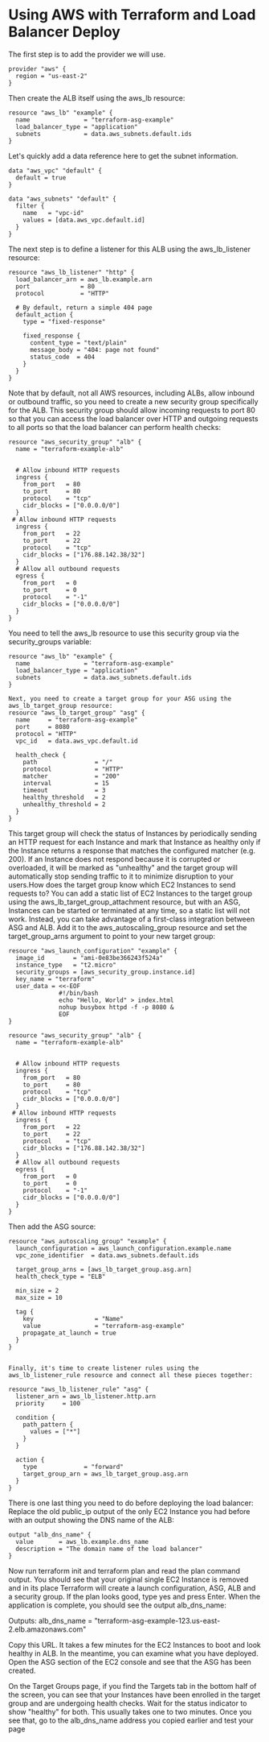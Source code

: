 # Using AWS with Terraform and Load Balancer Deploy

The first step is to add the provider we will use.

```
provider "aws" {
  region = "us-east-2"
}
```

Then create the ALB itself using the aws_lb resource:

```
resource "aws_lb" "example" {
  name               = "terraform-asg-example"
  load_balancer_type = "application"
  subnets            = data.aws_subnets.default.ids
}
```

Let's quickly add a data reference here to get the subnet information.

```
data "aws_vpc" "default" {
  default = true
}

data "aws_subnets" "default" {
  filter {
    name   = "vpc-id"
    values = [data.aws_vpc.default.id]
  }
}

```

The next step is to define a listener for this ALB using the aws_lb_listener resource:

```
resource "aws_lb_listener" "http" {
  load_balancer_arn = aws_lb.example.arn
  port              = 80
  protocol          = "HTTP"

  # By default, return a simple 404 page
  default_action {
    type = "fixed-response"

    fixed_response {
      content_type = "text/plain"
      message_body = "404: page not found"
      status_code  = 404
    }
  }
}
```

Note that by default, not all AWS resources, including ALBs, allow inbound or outbound traffic, so you need to create a new security group specifically for the ALB. This security group should allow incoming requests to port 80 so that you can access the load balancer over HTTP and outgoing requests to all ports so that the load balancer can perform health checks:

```
resource "aws_security_group" "alb" {
  name = "terraform-example-alb"

 
  # Allow inbound HTTP requests
  ingress {
    from_port   = 80
    to_port     = 80
    protocol    = "tcp"
    cidr_blocks = ["0.0.0.0/0"]
  }
 # Allow inbound HTTP requests
  ingress {
    from_port   = 22
    to_port     = 22
    protocol    = "tcp"
    cidr_blocks = ["176.88.142.38/32"]
  }
  # Allow all outbound requests
  egress {
    from_port   = 0
    to_port     = 0
    protocol    = "-1"
    cidr_blocks = ["0.0.0.0/0"]
  }
}
```

You need to tell the aws_lb resource to use this security group via the security_groups variable:

```
resource "aws_lb" "example" {
  name               = "terraform-asg-example"
  load_balancer_type = "application"
  subnets            = data.aws_subnets.default.ids
}

Next, you need to create a target group for your ASG using the aws_lb_target_group resource:
resource "aws_lb_target_group" "asg" {
  name     = "terraform-asg-example"
  port     = 8080
  protocol = "HTTP"
  vpc_id   = data.aws_vpc.default.id

  health_check {
    path                = "/"
    protocol            = "HTTP"
    matcher             = "200"
    interval            = 15
    timeout             = 3
    healthy_threshold   = 2
    unhealthy_threshold = 2
  }
}
```

This target group will check the status of Instances by periodically sending an HTTP request for each Instance and mark that Instance as healthy only if the Instance returns a response that matches the configured matcher (e.g. 200). If an Instance does not respond because it is corrupted or overloaded, it will be marked as "unhealthy" and the target group will automatically stop sending traffic to it to minimize disruption to your users.How does the target group know which EC2 Instances to send requests to? You can add a static list of EC2 Instances to the target group using the aws_lb_target_group_attachment resource, but with an ASG, Instances can be started or terminated at any time, so a static list will not work. Instead, you can take advantage of a first-class integration between ASG and ALB. Add it to the aws_autoscaling_group resource and set the target_group_arns argument to point to your new target group:

```
resource "aws_launch_configuration" "example" {
  image_id        = "ami-0e83be366243f524a"
  instance_type   = "t2.micro"
  security_groups = [aws_security_group.instance.id]
  key_name = "terraform"
  user_data = <<-EOF
              #!/bin/bash
              echo "Hello, World" > index.html
              nohup busybox httpd -f -p 8080 &
              EOF
}
```

```
resource "aws_security_group" "alb" {
  name = "terraform-example-alb"

 
  # Allow inbound HTTP requests
  ingress {
    from_port   = 80
    to_port     = 80
    protocol    = "tcp"
    cidr_blocks = ["0.0.0.0/0"]
  }
 # Allow inbound HTTP requests
  ingress {
    from_port   = 22
    to_port     = 22
    protocol    = "tcp"
    cidr_blocks = ["176.88.142.38/32"]
  }
  # Allow all outbound requests
  egress {
    from_port   = 0
    to_port     = 0
    protocol    = "-1"
    cidr_blocks = ["0.0.0.0/0"]
  }
}
```

Then add the ASG source:

```
resource "aws_autoscaling_group" "example" {
  launch_configuration = aws_launch_configuration.example.name
  vpc_zone_identifier  = data.aws_subnets.default.ids

  target_group_arns = [aws_lb_target_group.asg.arn]
  health_check_type = "ELB"

  min_size = 2
  max_size = 10

  tag {
    key                 = "Name"
    value               = "terraform-asg-example"
    propagate_at_launch = true
  }
}


Finally, it's time to create listener rules using the aws_lb_listener_rule resource and connect all these pieces together:

resource "aws_lb_listener_rule" "asg" {
  listener_arn = aws_lb_listener.http.arn
  priority     = 100

  condition {
    path_pattern {
      values = ["*"]
    }
  }

  action {
    type             = "forward"
    target_group_arn = aws_lb_target_group.asg.arn
  }
}

```
There is one last thing you need to do before deploying the load balancer: Replace the old public_ip output of the only EC2 Instance you had before with an output showing the DNS name of the ALB:

```
output "alb_dns_name" {
  value       = aws_lb.example.dns_name
  description = "The domain name of the load balancer"
}
```

Now run terraform init and terraform plan and read the plan command output. You should see that your original single EC2 Instance is removed and in its place Terraform will create a launch configuration, ASG, ALB and a security group. If the plan looks good, type yes and press Enter. When the application is complete, you should see the output alb_dns_name:

Outputs:
alb_dns_name = "terraform-asg-example-123.us-east-2.elb.amazonaws.com"


Copy this URL. It takes a few minutes for the EC2 Instances to boot and look healthy in ALB. In the meantime, you can examine what you have deployed. Open the ASG section of the EC2 console and see that the ASG has been created.


On the Target Groups page, if you find the Targets tab in the bottom half of the screen, you can see that your Instances have been enrolled in the target group and are undergoing health checks. Wait for the status indicator to show "healthy" for both. This usually takes one to two minutes. Once you see that, go to the alb_dns_name address you copied earlier and test your page
